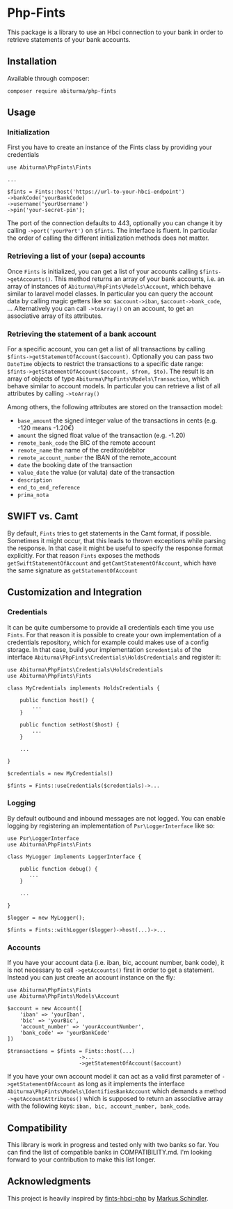 # Php-Fints

This package is a library to use an Hbci connection to your bank in order to retrieve statements of your bank accounts. 

## Installation

Available through composer:

`composer require abiturma/php-fints`

## Usage

### Initialization
First you have to create an instance of the Fints class by providing your credentials
```
use Abiturma\PhpFints\Fints

...

$fints = Fints::host('https://url-to-your-hbci-endpoint')
->bankCode('yourBankCode)
->username('yourUsername')
->pin('your-secret-pin'); 

```
The port of the connection defaults to 443, optionally you can change it by calling 
`->port('yourPort')`
on `$fints`. The interface is fluent. In particular the order of calling the different initialization methods does not matter. 

### Retrieving a list of your (sepa) accounts

Once `Fints` is initialized, you can get a list of your accounts calling `$fints->getAccounts()`. This method returns an array of your bank accounts, i.e. an array of instances of `Abiturma\PhpFints\Models\Account`, which behave similar to laravel model classes. 
In particular you can query the account data by calling magic getters like so: `$account->iban`, `$account->bank_code`, ... 
Alternatively you can call `->toArray()` on an account, to get an associative array of its attributes. 

### Retrieving the statement of a bank account
For a specific account, you can get a list of all transactions by calling `$fints->getStatementOfAccount($account)`. 
Optionally you can pass two `DateTime` objects to restrict the transactions to a specific date range:
`$fints->getStatementOfAccount($account, $from, $to)`. The result is an array of objects of type `Abiturma\PhpFints\Models\Transaction`, which behave similar to account models. In particular you can retrieve a list of all attributes by calling `->toArray()`

Among others, the following attributes are stored on the transaction model: 

* `base_amount` the signed integer value of the transactions in cents (e.g. -120 means -1.20€)
* `amount` the signed float value of the transaction (e.g. -1.20)
* `remote_bank_code` the BIC of the remote account
* `remote_name` the name of the creditor/debitor
* `remote_account_number` the IBAN of the remote_account
* `date` the booking date of the transaction
* `value_date` the value (or valuta) date of the transaction
* `description`
* `end_to_end_reference`
* `prima_nota`

## SWIFT vs. Camt

By default, `Fints` tries to get statements in the Camt format, if possible. Sometimes it might occur, that this leads to thrown exceptions while parsing the response. In that case it might be useful to specify the response format explicitly. For that reason `Fints` exposes the methods `getSwiftStatementOfAccount` and `getCamtStatementOfAccount`, which have the same signature as `getStatementOfAccount`  


## Customization and Integration 

### Credentials 
It can be quite cumbersome to provide all credentials each time you use `Fints`. For that reason it is possible to create your own implementation of a credentials repository, which for example could makes use of a config storage. In that case, build your implementation `$credentials` of the interface `Abiturma\PhpFints\Credentials\HoldsCredentials` and register it: 
````
use Abiturma\PhpFints\Credentials\HoldsCredentials
use Abiturma\PhpFints\Fints

class MyCredentials implements HoldsCredentials {

    public function host() {
        ...
    }
    
    public function setHost($host) {
        ...
    }
    
    ...

}

$credentials = new MyCredentials()

$fints = Fints::useCredentials($credentials)->...
````




### Logging
By default outbound and inbound messages are not logged. You can enable logging by registering an implementation of `Psr\LoggerInterface` like so: 
````
use Psr\LoggerInterface
use Abiturma\PhpFints\Fints

class MyLogger implements LoggerInterface {

    public function debug() {
       ...
    }
    
    ...

}

$logger = new MyLogger(); 

$fints = Fints::withLogger($logger)->host(...)->...
````

### Accounts
If you have your account data (i.e. iban, bic, account number, bank code), it is not necessary to call `->getAccounts()` first in order to get a statement. Instead you can just create an account instance on the fly: 

````
use Abiturma\PhpFints\Fints
use Abiturma\PhpFints\Models\Account

$account = new Account([
    'iban' => 'yourIban',
    'bic' => 'yourBic',
    'account_number' => 'yourAccountNumber',
    'bank_code' => 'yourBankCode'
])

$transactions = $fints = Fints::host(...)
                       ->...
                       ->getStatementOfAccount($account)

````

If you have your own account model it can act as a valid first parameter of `->getStatementOfAccount` as long as it implements the interface `Abiturma\PhpFints\Models\IdentifiesBankAccount` which demands a method `->getAccountAttributes()` which is supposed to return an associative array with the following keys: `iban, bic, account_number, bank_code`. 

## Compatibility

This library is work in progress and tested only with two banks so far. You can find the list of compatible banks in COMPATIBILITY.md. 
I'm looking forward to your contribution to make this list longer.  

## Acknowledgments

This project is heavily inspired by [fints-hbci-php](https://github.com/mschindler83/fints-hbci-php) by [Markus Schindler](https://github.com/mschindler83).


